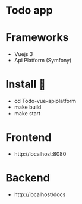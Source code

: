 # Todo app 

# Frameworks 

 - Vuejs 3 
 - Api Platform (Symfony)

# Install 🚀

-   cd Todo-vue-apiplatform
-   make build
-   make start

# Frontend 

-   http://localhost:8080

# Backend 

-   http://localhost/docs